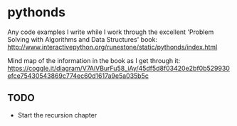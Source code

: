 # pythonds
Any code examples I write while I work through the excellent 'Problem Solving with Algorithms and Data Structures' book: http://www.interactivepython.org/runestone/static/pythonds/index.html

Mind map of the information in the book as I get through it:
https://coggle.it/diagram/V7AiVBurFu58_iAy/45df5d8f03420e2bf0b529930efce75430543869c774ec60d1617a9e5a035b5c

## TODO

- Start the recursion chapter

